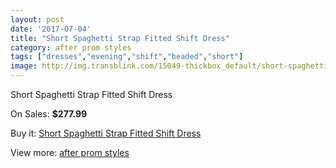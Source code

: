 ```yaml
---
layout: post
date: '2017-07-04'
title: "Short Spaghetti Strap Fitted Shift Dress"
category: after prom styles
tags: ["dresses","evening","shift","beaded","short"]
image: http://img.transblink.com/15049-thickbox_default/short-spaghetti-strap-fitted-shift-dress.jpg
---
```

Short Spaghetti Strap Fitted Shift Dress

On Sales: **$277.99**
<a href="https://www.transblink.com/en/after-prom-styles/4797-short-spaghetti-strap-fitted-shift-dress.html"><amp-img layout="responsive" width="600" height="600" src="//img.transblink.com/15049-thickbox_default/short-spaghetti-strap-fitted-shift-dress.jpg" alt="Short Spaghetti Strap Fitted Shift Dress 0" /></a>
<a href="https://www.transblink.com/en/after-prom-styles/4797-short-spaghetti-strap-fitted-shift-dress.html"><amp-img layout="responsive" width="600" height="600" src="//img.transblink.com/15052-thickbox_default/short-spaghetti-strap-fitted-shift-dress.jpg" alt="Short Spaghetti Strap Fitted Shift Dress 1" /></a>
<a href="https://www.transblink.com/en/after-prom-styles/4797-short-spaghetti-strap-fitted-shift-dress.html"><amp-img layout="responsive" width="600" height="600" src="//img.transblink.com/15051-thickbox_default/short-spaghetti-strap-fitted-shift-dress.jpg" alt="Short Spaghetti Strap Fitted Shift Dress 2" /></a>
<a href="https://www.transblink.com/en/after-prom-styles/4797-short-spaghetti-strap-fitted-shift-dress.html"><amp-img layout="responsive" width="600" height="600" src="//img.transblink.com/15050-thickbox_default/short-spaghetti-strap-fitted-shift-dress.jpg" alt="Short Spaghetti Strap Fitted Shift Dress 3" /></a>

Buy it: [Short Spaghetti Strap Fitted Shift Dress](https://www.transblink.com/en/after-prom-styles/4797-short-spaghetti-strap-fitted-shift-dress.html "Short Spaghetti Strap Fitted Shift Dress")

View more: [after prom styles](https://www.transblink.com/en/55-after-prom-styles "after prom styles")